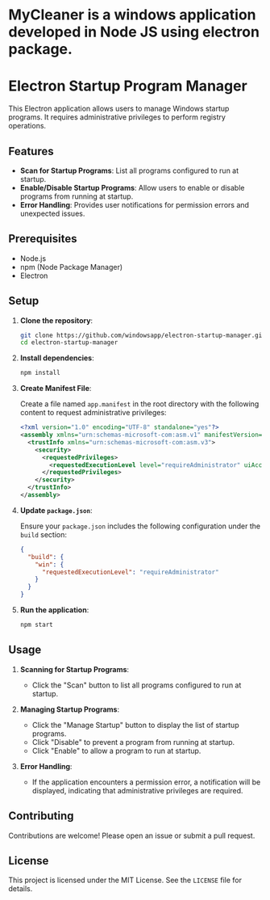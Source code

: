 # MyCleaner is a windows application developed in Node JS using electron package.

# Electron Startup Program Manager

This Electron application allows users to manage Windows startup programs. It requires administrative privileges to perform registry operations.

## Features

- **Scan for Startup Programs**: List all programs configured to run at startup.
- **Enable/Disable Startup Programs**: Allow users to enable or disable programs from running at startup.
- **Error Handling**: Provides user notifications for permission errors and unexpected issues.

## Prerequisites

- Node.js
- npm (Node Package Manager)
- Electron

## Setup

1. **Clone the repository**:

    ```bash
    git clone https://github.com/windowsapp/electron-startup-manager.git
    cd electron-startup-manager
    ```

2. **Install dependencies**:

    ```bash
    npm install
    ```

3. **Create Manifest File**:
   
   Create a file named `app.manifest` in the root directory with the following content to request administrative privileges:

    ```xml
    <?xml version="1.0" encoding="UTF-8" standalone="yes"?>
    <assembly xmlns="urn:schemas-microsoft-com:asm.v1" manifestVersion="1.0">
      <trustInfo xmlns="urn:schemas-microsoft-com:asm.v3">
        <security>
          <requestedPrivileges>
            <requestedExecutionLevel level="requireAdministrator" uiAccess="false" />
          </requestedPrivileges>
        </security>
      </trustInfo>
    </assembly>
    ```

4. **Update `package.json`**:

    Ensure your `package.json` includes the following configuration under the `build` section:

    ```json
    {
      "build": {
        "win": {
          "requestedExecutionLevel": "requireAdministrator"
        }
      }
    }
    ```

5. **Run the application**:

    ```bash
    npm start
    ```

## Usage

1. **Scanning for Startup Programs**:
   - Click the "Scan" button to list all programs configured to run at startup.

2. **Managing Startup Programs**:
   - Click the "Manage Startup" button to display the list of startup programs.
   - Click "Disable" to prevent a program from running at startup.
   - Click "Enable" to allow a program to run at startup.

3. **Error Handling**:
   - If the application encounters a permission error, a notification will be displayed, indicating that administrative privileges are required.

## Contributing

Contributions are welcome! Please open an issue or submit a pull request.

## License

This project is licensed under the MIT License. See the `LICENSE` file for details.
